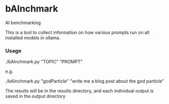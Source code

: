 # bAInchmark
AI benchmarking

This is a tool to collect information on how various prompts run on all installed models in ollama.

### Usage

./bAInchmark.py "TOPIC" "PROMPT"

e.g.

./bAInchmark.py "godParticle" "write me a blog post about the god particle"

The results will be in the results directory, and each individual output is saved in the output directory
